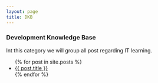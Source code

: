 ```yaml
---
layout: page
title: DKB
---
```


### Development Knowledge Base
Int this category we will group all post regarding IT learning.

<ul>
  {% for post in site.posts %}
    <li>
      <a href="{{ post.url }}">{{ post.title }}</a>
    </li>
  {% endfor %}
</ul>